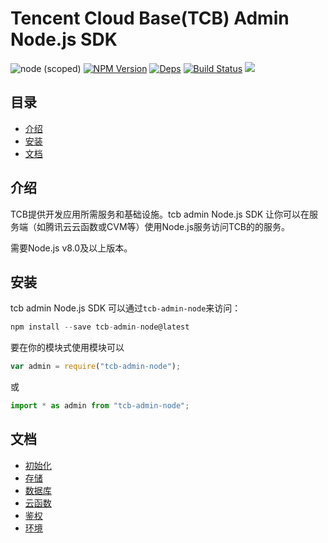 # Tencent Cloud Base(TCB) Admin Node.js SDK

![node (scoped)](https://img.shields.io/node/v/tcb-admin-node.svg)
[![NPM Version](https://img.shields.io/npm/v/tcb-admin-node.svg?style=flat)](https://www.npmjs.com/package/tcb-admin-node)
[![Deps](https://david-dm.org/TencentCloudBase/tcb-admin-node.svg)](https://david-dm.org/TencentCloudBase/tcb-admin-node)
[![Build Status](https://travis-ci.org/TencentCloudBase/tcb-admin-node.svg?branch=master)](https://travis-ci.org/TencentCloudBase/tcb-admin-node)
[![](https://img.shields.io/npm/dt/tcb-admin-node.svg)](https://www.npmjs.com/package/tcb-admin-node)


## 目录
* [介绍](#介绍)
* [安装](#安装)
* [文档](#文档)


## 介绍
TCB提供开发应用所需服务和基础设施。tcb admin Node.js SDK 让你可以在服务端（如腾讯云云函数或CVM等）使用Node.js服务访问TCB的的服务。

需要Node.js v8.0及以上版本。

## 安装
tcb admin Node.js SDK 可以通过`tcb-admin-node`来访问：
```js
npm install --save tcb-admin-node@latest
```

要在你的模块式使用模块可以
```js
var admin = require("tcb-admin-node");
```
或
```js
import * as admin from "tcb-admin-node";
```

## 文档
* [初始化](docs/initialization.md)
* [存储](docs/storage.md)
* [数据库](docs/database.md)
* [云函数](docs/functions.md)
* [鉴权](./docs/auth.md)
* [环境](./docs/env.md)

